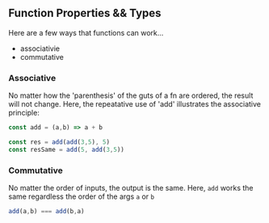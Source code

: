 ## Function Properties && Types
Here are a few ways that functions can work...
 - associativie
 - commutative

### Associative
No matter how the 'parenthesis' of the guts of a fn are ordered, the result will not change. Here, the repeatative use of 'add' illustrates the associative principle:    
```js
const add = (a,b) => a + b

const res = add(add(3,5), 5)
const resSame = add(5, add(3,5))
```

### Commutative
No matter the order of inputs, the output is the same. Here, `add` works the same regardless the order of the args `a` or `b`  
```js
add(a,b) === add(b,a)
```